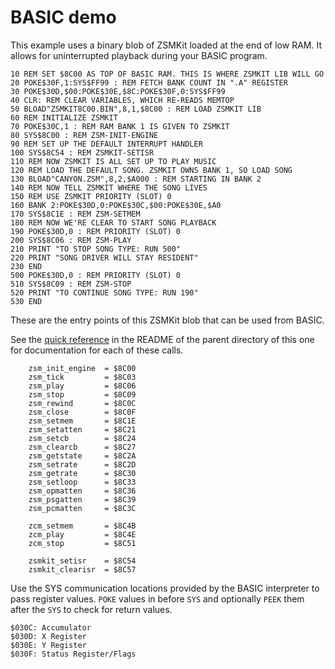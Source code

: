 # BASIC demo

This example uses a binary blob of ZSMKit loaded at the end of low RAM. It allows for uninterrupted playback during your BASIC program.

```BASIC
10 REM SET $8C00 AS TOP OF BASIC RAM. THIS IS WHERE ZSMKIT LIB WILL GO
20 POKE$30F,1:SYS$FF99 : REM FETCH BANK COUNT IN ".A" REGISTER
30 POKE$30D,$00:POKE$30E,$8C:POKE$30F,0:SYS$FF99
40 CLR: REM CLEAR VARIABLES, WHICH RE-READS MEMTOP
50 BLOAD"ZSMKIT8C00.BIN",8,1,$8C00 : REM LOAD ZSMKIT LIB
60 REM INITIALIZE ZSMKIT
70 POKE$30C,1 : REM RAM BANK 1 IS GIVEN TO ZSMKIT
80 SYS$8C00 : REM ZSM-INIT-ENGINE
90 REM SET UP THE DEFAULT INTERRUPT HANDLER
100 SYS$8C54 : REM ZSMKIT-SETISR
110 REM NOW ZSMKIT IS ALL SET UP TO PLAY MUSIC
120 REM LOAD THE DEFAULT SONG. ZSMKIT OWNS BANK 1, SO LOAD SONG
130 BLOAD"CANYON.ZSM",8,2,$A000 : REM STARTING IN BANK 2
140 REM NOW TELL ZSMKIT WHERE THE SONG LIVES
150 REM USE ZSMKIT PRIORITY (SLOT) 0
160 BANK 2:POKE$30D,0:POKE$30C,$00:POKE$30E,$A0
170 SYS$8C1E : REM ZSM-SETMEM
180 REM NOW WE'RE CLEAR TO START SONG PLAYBACK
190 POKE$30D,0 : REM PRIORITY (SLOT) 0
200 SYS$8C06 : REM ZSM-PLAY
210 PRINT "TO STOP SONG TYPE: RUN 500"
220 PRINT "SONG DRIVER WILL STAY RESIDENT"
230 END
500 POKE$30D,0 : REM PRIORITY (SLOT) 0
510 SYS$8C09 : REM ZSM-STOP
520 PRINT "TO CONTINUE SONG TYPE: RUN 190"
530 END
```

These are the entry points of this ZSMKit blob that can be used from BASIC.

See the [quick reference](..) in the README of the parent directory of this one for documentation for each of these calls.

```
    zsm_init_engine  = $8C00
    zsm_tick         = $8C03
    zsm_play         = $8C06
    zsm_stop         = $8C09
    zsm_rewind       = $8C0C
    zsm_close        = $8C0F
    zsm_setmem       = $8C1E
    zsm_setatten     = $8C21
    zsm_setcb        = $8C24
    zsm_clearcb      = $8C27
    zsm_getstate     = $8C2A
    zsm_setrate      = $8C2D
    zsm_getrate      = $8C30
    zsm_setloop      = $8C33
    zsm_opmatten     = $8C36
    zsm_psgatten     = $8C39
    zsm_pcmatten     = $8C3C

    zcm_setmem       = $8C4B
    zcm_play         = $8C4E
    zcm_stop         = $8C51

    zsmkit_setisr    = $8C54
    zsmkit_clearisr  = $8C57
```

Use the SYS communication locations provided by the BASIC interpreter to
pass register values.  `POKE` values in before `SYS` and optionally `PEEK` them after the `SYS` to check for return values.

```
$030C: Accumulator
$030D: X Register
$030E: Y Register
$030F: Status Register/Flags
```
